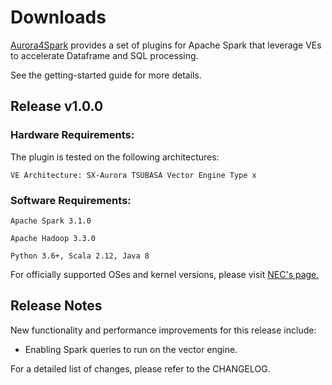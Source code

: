 # Downloads

[Aurora4Spark](https://github.com/XpressAI/aurora4spark) provides a set of plugins for Apache Spark that leverage VEs to accelerate Dataframe and SQL processing.

See the getting-started guide for more details.

## Release v1.0.0

### Hardware Requirements:

The plugin is tested on the following architectures:

```
VE Architecture: SX-Aurora TSUBASA Vector Engine Type x
```

### Software Requirements:


```
Apache Spark 3.1.0

Apache Hadoop 3.3.0

Python 3.6+, Scala 2.12, Java 8
```
For officially supported OSes and kernel versions, please visit [NEC's page.](http://www.support.nec.co.jp/en/View.aspx?id=4140100078)


## Release Notes
New functionality and performance improvements for this release include:
- Enabling Spark queries to run on the vector engine.

For a detailed list of changes, please refer to the CHANGELOG.